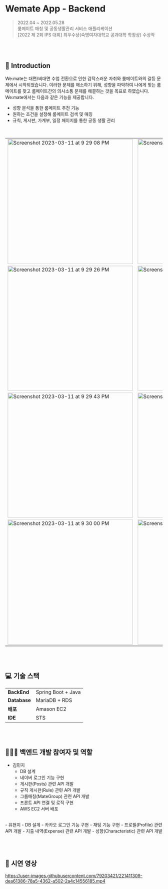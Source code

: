 # Wemate App - Backend
> 2022.04 ~ 2022.05.28 <br>
룸메이트 매칭 및 공동생활관리 서비스 애플리케이션<br>
[2022 제 2회 IPS 대회] 최우수상(숙명여자대학교 공과대학 학장상) 수상작

<br><br>
## 📌 Introduction
We:mate는 대면/비대면 수업 전환으로 인한 갑작스러운 자취와 룸메이트와의 갈등 문제에서 시작되었습니다. 
이러한 문제를 해소하기 위해, 성향을 파악하여 나에게 맞는 룸메이트를 찾고 룸메이트간의 의사소통 문제를 해결하는 것을 목표로 하였습니다. We:mate에서는 다음과 같은 기능을 제공합니다.

- 성향 분석을 통한 룸메이트 추천 기능
- 원하는 조건을 설정해 룸메이트 검색 및 매칭
- 규칙, 게시판, 가계부, 일정 페이지를 통한 공동 생활 관리

<br>
<table>
  <tr>
    <td><img width="400" alt="Screenshot 2023-03-11 at 9 29 08 PM" src="https://user-images.githubusercontent.com/79203421/224493904-2d937a1d-05df-4f6a-805e-37e38031fab9.png"></td>
    <td><img width="400" alt="Screenshot 2023-03-11 at 9 29 18 PM" src="https://user-images.githubusercontent.com/79203421/224493920-30fdf1cd-5286-458a-be6b-c5d00bd8cc6a.png"></td>
  </tr>
  <tr>
    <td><img width="400" alt="Screenshot 2023-03-11 at 9 29 26 PM" src="https://user-images.githubusercontent.com/79203421/224493918-9b2aea3b-8133-426b-b561-e57916e1698a.png"></td>
    <td><img width="400" alt="Screenshot 2023-03-11 at 9 29 35 PM" src="https://user-images.githubusercontent.com/79203421/224493916-d48248d6-4d0c-45c4-8417-30e026ed6e7a.png"></td>
  </tr>
  <tr>
    <td><img width="400" alt="Screenshot 2023-03-11 at 9 29 43 PM" src="https://user-images.githubusercontent.com/79203421/224493913-54421c31-9c05-4aa0-ab1a-0c609167cd15.png"></td>
    <td><img width="400" alt="Screenshot 2023-03-11 at 9 29 51 PM" src="https://user-images.githubusercontent.com/79203421/224493912-3e39797d-3cda-4465-8615-38e76d4ff7e2.png"></td>
  </tr>
  <tr>
    <td><img width="400" alt="Screenshot 2023-03-11 at 9 30 00 PM" src="https://user-images.githubusercontent.com/79203421/224493911-ca48b603-64d6-413c-ae32-b51ced8e5218.png"></td>
    <td><img width="400" alt="Screenshot 2023-03-11 at 9 30 09 PM" src="https://user-images.githubusercontent.com/79203421/224493909-4c89183c-15f5-40f6-8158-78641b05b1ea.png"></td>
    
  </tr>
</table>
  

<br><br>
## 💻 기술 스택
<table class="tg">
<tbody>
  <tr>
    <td><b>BackEnd</b></td>
        <td>
          Spring Boot + Java
        </td>
  </tr>
  <tr>
    <td><b>Database</b></td>
       <td>
         MariaDB + RDS
       </td>
  </tr>
  <tr>
  <tr>
    <td><b>배포</b></td>
       <td>
         Amason EC2
       </td>
  </tr>
  <tr>
    <td><b>IDE</b></td>
      <td>
        STS
      </td>
  </tr>
</tbody>
</table>
<br><br>

## 🙋🏻‍♀️ 백엔드 개발 참여자 및 역할 
- 김민지
  - DB 설계
  - 네이버 로그인 기능 구현
  - 게시판(Posts) 관련 API 개발
  - 규칙 게시판(Rule) 관련 API 개발
  - 그룹매칭(MateGroup) 관련 API 개발
  - 프론트 API 연결 및 로직 구현
  - AWS EC2 서버 배포
<br>
- 유현지
  - DB 설계
  - 카카오 로그인 기능 구현
  - 채팅 기능 구현
  - 프로필(Profile) 관련 API 개발
  - 지출 내역(Expense) 관련 API 개발
  - 성향(Characteristic) 관련 API 개발
 

<br><br>
## 🎥 시연 영상

https://user-images.githubusercontent.com/79203421/221411309-dea61386-78a5-4362-a502-2a4c14556185.mp4

